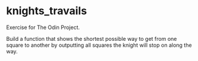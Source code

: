 # knights_travails
Exercise for The Odin Project.

Build a function that shows the shortest possible way to get from one square to another by outputting all squares the knight will stop on along the way.

